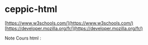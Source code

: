 # ceppic-html
[https://www.w3schools.com/](https://www.w3schools.com/)
[https://developer.mozilla.org/fr/](https://developer.mozilla.org/fr/)

Note Cours html : 

